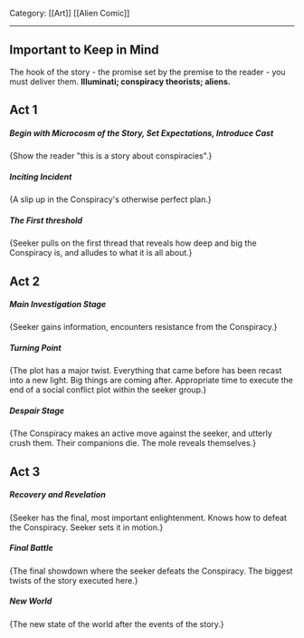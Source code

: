 Category: [[Art]] [[Alien Comic]]
___
## Important to Keep in Mind
The hook of the story - the promise set by the premise to the reader - you must deliver them. 
**Illuminati; conspiracy theorists; aliens.**
## Act 1
##### Begin with Microcosm of the Story, Set Expectations, Introduce Cast
{Show the reader "this is a story about conspiracies".}

##### Inciting Incident
{A slip up in the Conspiracy's otherwise perfect plan.}

##### The First threshold
{Seeker pulls on the first thread that reveals how deep and big the Conspiracy is, and alludes to what it is all about.}

## Act 2
##### Main Investigation Stage
{Seeker gains information, encounters resistance from the Conspiracy.}

##### Turning Point 
{The plot has a major twist. Everything that came before has been recast into a new light. Big things are coming after. Appropriate time to execute the end of a social conflict plot within the seeker group.}

##### Despair Stage
{The Conspiracy makes an active move against the seeker, and utterly crush them. Their companions die. The mole reveals themselves.}

## Act 3
##### Recovery and Revelation
{Seeker has the final, most important enlightenment. Knows how to defeat the Conspiracy. Seeker sets it in motion.}

##### Final Battle
{The final showdown where the seeker defeats the Conspiracy. The biggest twists of the story executed here.}

##### New World
{The new state of the world after the events of the story.}
